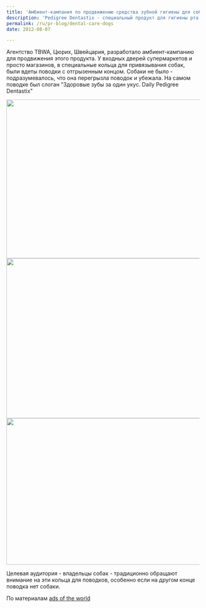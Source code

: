 ```yaml
---
title: 'Амбиент-кампания по продвижению средства зубной гигиены для собак'
description: 'Pedigree Dentastix - специальный продукт для гигиены рта у собак. Когда собаки его жуют, они одновременно чистят зубы и укрепляют эмаль.'
permalink: /ru/pr-blog/dental-care-dogs
date: 2012-08-07

---
```


Агентство TBWA, Цюрих, Швейцария, разработало амбиент-кампанию для продвижения этого продукта. У входных дверей супермаркетов и просто магазинов, в специальные кольца для привязывания собак, были вдеты поводки с отгрызенным концом. Собаки не было - подразумевалось, что она перегрызла поводок и убежала. На самом поводке был  слоган "Здоровые зубы за один укус. Daily Pedigree Dentastix"

<img src="{{ site.assets }}/upload/sobaki1.jpg" alt="" class="post__img" width="580" height="414">

<img src="{{ site.assets }}/upload/sobaki2.jpg" alt="" class="post__img" width="580" height="417">

<img src="{{ site.assets }}/upload/sobaki3.jpg" alt="" class="post__img" width="558" height="382">

Целевая аудитория -  владельцы собак - традиционно обращают внимание на эти кольца для поводков, особенно если на другом конце поводка нет собаки.

По материалам <a href="https://adsoftheworld.com/">ads of the world</a>

